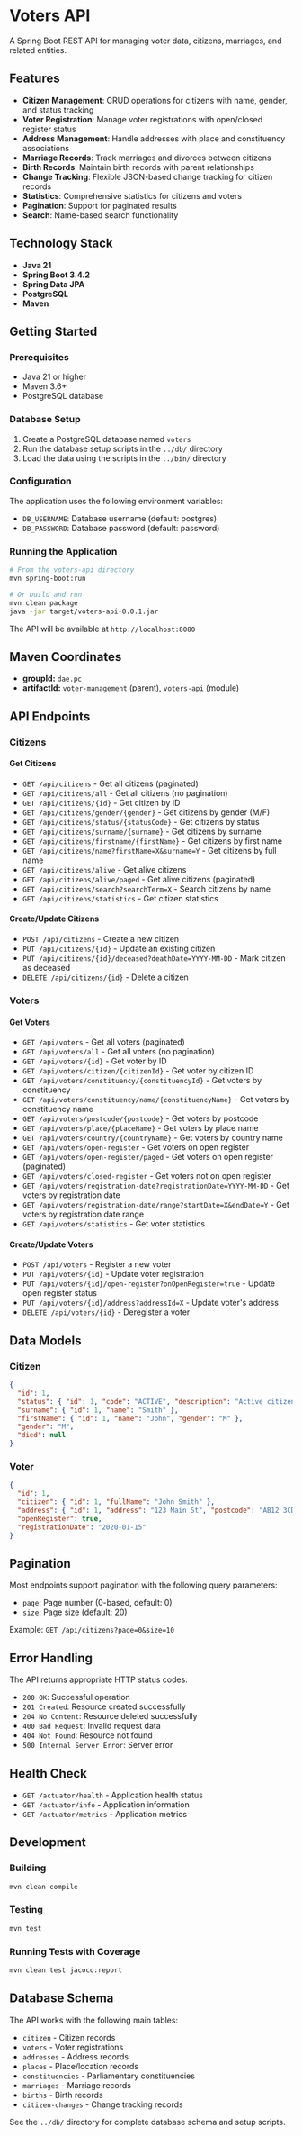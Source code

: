 # Voters API

A Spring Boot REST API for managing voter data, citizens, marriages, and related entities.

## Features

- **Citizen Management**: CRUD operations for citizens with name, gender, and status tracking
- **Voter Registration**: Manage voter registrations with open/closed register status
- **Address Management**: Handle addresses with place and constituency associations
- **Marriage Records**: Track marriages and divorces between citizens
- **Birth Records**: Maintain birth records with parent relationships
- **Change Tracking**: Flexible JSON-based change tracking for citizen records
- **Statistics**: Comprehensive statistics for citizens and voters
- **Pagination**: Support for paginated results
- **Search**: Name-based search functionality

## Technology Stack

- **Java 21**
- **Spring Boot 3.4.2**
- **Spring Data JPA**
- **PostgreSQL**
- **Maven**

## Getting Started

### Prerequisites

- Java 21 or higher
- Maven 3.6+
- PostgreSQL database

### Database Setup

1. Create a PostgreSQL database named `voters`
2. Run the database setup scripts in the `../db/` directory
3. Load the data using the scripts in the `../bin/` directory

### Configuration

The application uses the following environment variables:

- `DB_USERNAME`: Database username (default: postgres)
- `DB_PASSWORD`: Database password (default: password)

### Running the Application

```bash
# From the voters-api directory
mvn spring-boot:run

# Or build and run
mvn clean package
java -jar target/voters-api-0.0.1.jar
```

The API will be available at `http://localhost:8080`

## Maven Coordinates

- **groupId:** `dae.pc`
- **artifactId:** `voter-management` (parent), `voters-api` (module)

## API Endpoints

### Citizens

#### Get Citizens
- `GET /api/citizens` - Get all citizens (paginated)
- `GET /api/citizens/all` - Get all citizens (no pagination)
- `GET /api/citizens/{id}` - Get citizen by ID
- `GET /api/citizens/gender/{gender}` - Get citizens by gender (M/F)
- `GET /api/citizens/status/{statusCode}` - Get citizens by status
- `GET /api/citizens/surname/{surname}` - Get citizens by surname
- `GET /api/citizens/firstname/{firstName}` - Get citizens by first name
- `GET /api/citizens/name?firstName=X&surname=Y` - Get citizens by full name
- `GET /api/citizens/alive` - Get alive citizens
- `GET /api/citizens/alive/paged` - Get alive citizens (paginated)
- `GET /api/citizens/search?searchTerm=X` - Search citizens by name
- `GET /api/citizens/statistics` - Get citizen statistics

#### Create/Update Citizens
- `POST /api/citizens` - Create a new citizen
- `PUT /api/citizens/{id}` - Update an existing citizen
- `PUT /api/citizens/{id}/deceased?deathDate=YYYY-MM-DD` - Mark citizen as deceased
- `DELETE /api/citizens/{id}` - Delete a citizen

### Voters

#### Get Voters
- `GET /api/voters` - Get all voters (paginated)
- `GET /api/voters/all` - Get all voters (no pagination)
- `GET /api/voters/{id}` - Get voter by ID
- `GET /api/voters/citizen/{citizenId}` - Get voter by citizen ID
- `GET /api/voters/constituency/{constituencyId}` - Get voters by constituency
- `GET /api/voters/constituency/name/{constituencyName}` - Get voters by constituency name
- `GET /api/voters/postcode/{postcode}` - Get voters by postcode
- `GET /api/voters/place/{placeName}` - Get voters by place name
- `GET /api/voters/country/{countryName}` - Get voters by country name
- `GET /api/voters/open-register` - Get voters on open register
- `GET /api/voters/open-register/paged` - Get voters on open register (paginated)
- `GET /api/voters/closed-register` - Get voters not on open register
- `GET /api/voters/registration-date?registrationDate=YYYY-MM-DD` - Get voters by registration date
- `GET /api/voters/registration-date/range?startDate=X&endDate=Y` - Get voters by registration date range
- `GET /api/voters/statistics` - Get voter statistics

#### Create/Update Voters
- `POST /api/voters` - Register a new voter
- `PUT /api/voters/{id}` - Update voter registration
- `PUT /api/voters/{id}/open-register?onOpenRegister=true` - Update open register status
- `PUT /api/voters/{id}/address?addressId=X` - Update voter's address
- `DELETE /api/voters/{id}` - Deregister a voter

## Data Models

### Citizen
```json
{
  "id": 1,
  "status": { "id": 1, "code": "ACTIVE", "description": "Active citizen" },
  "surname": { "id": 1, "name": "Smith" },
  "firstName": { "id": 1, "name": "John", "gender": "M" },
  "gender": "M",
  "died": null
}
```

### Voter
```json
{
  "id": 1,
  "citizen": { "id": 1, "fullName": "John Smith" },
  "address": { "id": 1, "address": "123 Main St", "postcode": "AB12 3CD" },
  "openRegister": true,
  "registrationDate": "2020-01-15"
}
```

## Pagination

Most endpoints support pagination with the following query parameters:
- `page`: Page number (0-based, default: 0)
- `size`: Page size (default: 20)

Example: `GET /api/citizens?page=0&size=10`

## Error Handling

The API returns appropriate HTTP status codes:
- `200 OK`: Successful operation
- `201 Created`: Resource created successfully
- `204 No Content`: Resource deleted successfully
- `400 Bad Request`: Invalid request data
- `404 Not Found`: Resource not found
- `500 Internal Server Error`: Server error

## Health Check

- `GET /actuator/health` - Application health status
- `GET /actuator/info` - Application information
- `GET /actuator/metrics` - Application metrics

## Development

### Building
```bash
mvn clean compile
```

### Testing
```bash
mvn test
```

### Running Tests with Coverage
```bash
mvn clean test jacoco:report
```

## Database Schema

The API works with the following main tables:
- `citizen` - Citizen records
- `voters` - Voter registrations
- `addresses` - Address records
- `places` - Place/location records
- `constituencies` - Parliamentary constituencies
- `marriages` - Marriage records
- `births` - Birth records
- `citizen-changes` - Change tracking records

See the `../db/` directory for complete database schema and setup scripts. 